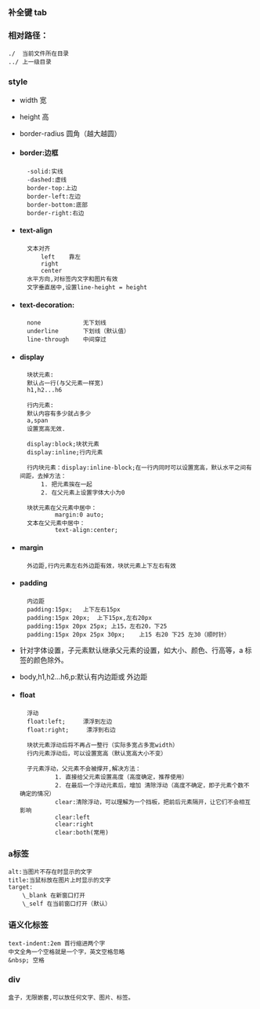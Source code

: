 ### 补全键 tab

### 相对路径：

    ./  当前文件所在目录
    ../ 上一级目录 

### style


+ width   宽
+ height  高
+ border-radius   圆角（越大越圆）

+ #### border:边框
        -solid:实线
        -dashed:虚线
        border-top:上边
        border-left:左边
        border-bottom:底部
        border-right:右边
+ #### text-align
        文本对齐
            left    靠左
            right
            center
        水平方向,对标签内文字和图片有效
        文字垂直居中,设置line-height = height


+ #### text-decoration:
        none            无下划线
        underline       下划线（默认值）
        line-through    中间穿过

+ #### display
        块状元素:
        默认占一行(与父元素一样宽)
        h1,h2...h6

        行内元素:
        默认内容有多少就占多少
        a,span
        设置宽高无效.

        display:block;块状元素
        display:inline;行内元素

        行内块元素：display:inline-block;在一行内同时可以设置宽高，默认水平之间有间距，去掉方法：
            1. 把元素挨在一起
            2. 在父元素上设置字体大小为0
        
        块状元素在父元素中居中：
                margin:0 auto;
        文本在父元素中居中：
                text-align:center;

+ #### margin
        外边距,行内元素左右外边距有效，块状元素上下左右有效
+ #### padding
        内边距
        padding:15px;   上下左右15px
        padding:15px 20px;  上下15px,左右20px
        padding:15px 20px 25px; 上15，左右20，下25
        padding:15px 20px 25px 30px;    上15 右20 下25 左30（顺时针）
+ 针对字体设置，子元素默认继承父元素的设置，如大小、颜色、行高等，a 标签的颜色除外。
+ body,h1,h2...h6,p:默认有内边距或 外边距
+ #### **float**
        浮动
        float:left;     漂浮到左边
        float:right;     漂浮到右边

        块状元素浮动后将不再占一整行（实际多宽占多宽width）
        行内元素浮动后，可以设置宽高（默认宽高大小不变）

        子元素浮动，父元素不会被撑开,解决方法：
                1. 直接给父元素设置高度（高度确定，推荐使用）
                2. 在最后一个浮动元素后，增加 清除浮动（高度不确定，即子元素个数不确定的情况）
                clear:清除浮动，可以理解为一个挡板，把前后元素隔开，让它们不会相互影响
                clear:left
                clear:right
                clear:both(常用)
### a标签
    alt:当图片不存在时显示的文字
    title:当鼠标放在图片上时显示的文字
    target:
        \_blank 在新窗口打开
        \_self 在当前窗口打开（默认）

    

### 语义化标签
    text-indent:2em 首行缩进两个字
    中文全角一个空格就是一个字，英文空格忽略
    &nbsp; 空格

### div
    盒子，无限嵌套,可以放任何文字、图片、标签。

    
